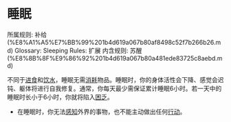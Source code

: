 # 睡眠

所属规则: 补给 (%E8%A1%A5%E7%BB%99%201b4d619a067b80af8498c52f7b266b26.md)
Glossary: Sleeping
Rules: 扩展
内含规则: 苏醒 (%E8%8B%8F%E9%86%92%201b4d619a067b80a481ede83725c8aebd.md)

不同于[进食](%E8%BF%9B%E9%A3%9F%201b4d619a067b80d88662c0771da52fa7.md)和[饮水](%E9%A5%AE%E6%B0%B4%201b4d619a067b80959c3be0132ac8c957.md)，睡眠无需[消耗](%E6%B6%88%E8%80%97%201b3d619a067b80789d16e44120e1be39.md)物品。睡眠时，你的身体活性会下降、感觉会迟钝、躯体将进行自我修复。通常，你每天最少需保证累计睡眠6小时。若一天中的睡眠时长小于6小时，你就将陷入[困乏](%E5%9B%B0%E4%B9%8F%201b4d619a067b80f697c7d48efa599365.md)。

- 在睡眠时，你无法[感知](%E6%84%9F%E7%9F%A5%201b5d619a067b807db5b1c3d177476720.md)外界的事物，也不能主动做出任何[行动](%E8%A1%8C%E5%8A%A8%201b5d619a067b80358481f4e8946e320c.md)。